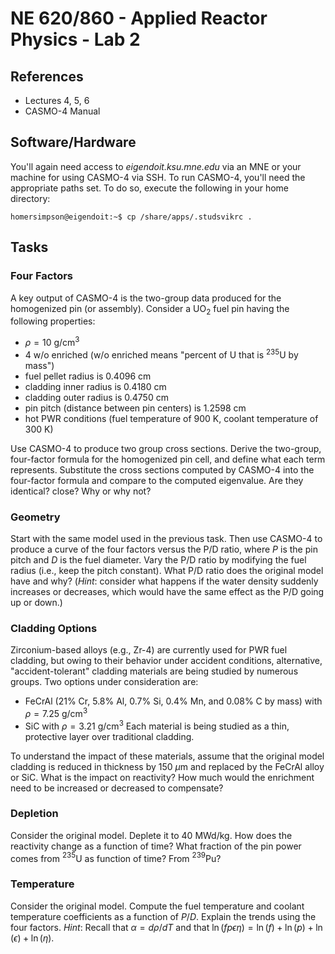 # NE 620/860 - Applied Reactor Physics - Lab 2

## References

- Lectures 4, 5, 6
- CASMO-4 Manual

## Software/Hardware

You'll again need access to *eigendoit.ksu.mne.edu* via an MNE or your machine 
for using CASMO-4 via SSH.  To run CASMO-4, you'll need the appropriate 
paths set.  To do so, execute the following in your home directory:

```
homersimpson@eigendoit:~$ cp /share/apps/.studsvikrc .
```

## Tasks

### Four Factors

A key output of CASMO-4 is the two-group data produced for the homogenized
pin (or assembly).  Consider a UO$_2$ fuel pin having the following properties:

  - $\rho = 10$ g/cm$^3$
  - 4 w/o enriched (w/o enriched means "percent of U 
    that is ${}^{235}$U by mass")
  - fuel pellet radius is 0.4096 cm
  - cladding inner radius is 0.4180 cm
  - cladding outer radius is 0.4750 cm
  - pin pitch (distance between pin centers) is 1.2598 cm
  - hot PWR conditions (fuel temperature of 900 K, coolant temperature
    of 300 K)

Use CASMO-4 to produce two group cross sections.  Derive the two-group, 
four-factor formula for the homogenized pin cell, and define what each
term represents.  Substitute the cross sections computed by CASMO-4 into
the four-factor formula and compare to the computed eigenvalue.  Are 
they identical? close?  Why or why not?

### Geometry

Start with the same model used in the previous task.  Then use CASMO-4 to
produce a curve of the four factors versus the P/D ratio, where $P$ is the 
pin pitch and $D$ is the fuel diameter.  Vary the P/D ratio by modifying
the fuel radius (i.e., keep the pitch constant).  What P/D ratio does the 
original model have and why?  (*Hint*: consider what happens if the water
density suddenly increases or decreases, which would have the same effect
as the P/D going up or down.)



### Cladding Options

Zirconium-based alloys (e.g., Zr-4) are currently used for PWR
fuel cladding, but owing to their behavior under accident conditions, 
alternative, "accident-tolerant" cladding materials are being studied by
numerous groups.  Two options under consideration are:
  - FeCrAl (21% Cr, 5.8% Al, 0.7% Si, 0.4% Mn, and 0.08% C by mass)
    with $\rho = 7.25$ g/cm$^3$
  - SiC with $\rho = 3.21$ g/cm$^3$
Each material is being studied as a thin, protective layer over traditional
cladding.

To understand the impact of these materials, assume that the original model
cladding is reduced in thickness by 150 $\mu$m and replaced by the FeCrAl
alloy or SiC.  What is the impact on reactivity?  How much would the enrichment
need to be increased or decreased to compensate?

### Depletion

Consider the original model.  Deplete it to 40 MWd/kg.  How does the 
reactivity change as a function of time?  What fraction of the pin power
comes from ${}^{235}$U as function of time?  From ${}^{239}$Pu? 

### Temperature

Consider the original model.  Compute the fuel temperature and coolant 
temperature coefficients as a function of $P/D$.  Explain the trends using
the four factors.  *Hint*: Recall that $\alpha = d\rho/dT$ and that 
$\ln(fp\epsilon \eta) = \ln(f) + \ln(p) + \ln(\epsilon) + \ln(\eta)$.
